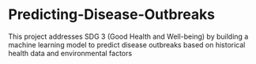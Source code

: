 # Predicting-Disease-Outbreaks
This project addresses SDG 3 (Good Health and Well-being) by building a machine learning model to predict disease outbreaks based on historical health data and environmental factors

